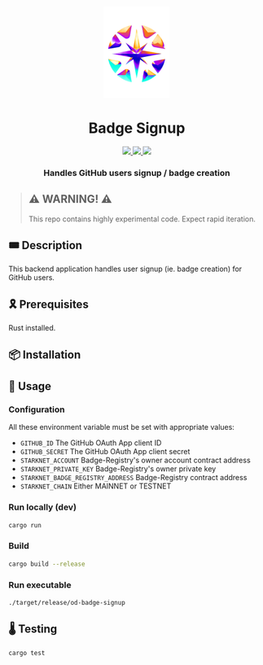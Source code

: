 <p align="center">
    <img src="resources/img/logo.png">
</p>
<div align="center">
  <h1 align="center">Badge Signup</h1>
  <p align="center">
    <a href="https://discord.gg/onlydust">
        <img src="https://img.shields.io/badge/Discord-6666FF?style=for-the-badge&logo=discord&logoColor=white">
    </a>
    <a href="https://twitter.com/intent/follow?screen_name=onlydust_xyz">
        <img src="https://img.shields.io/badge/Twitter-1DA1F2?style=for-the-badge&logo=twitter&logoColor=white">
    </a>
    <a href="https://contributions.onlydust.xyz/">
        <img src="https://img.shields.io/badge/Contribute-6A1B9A?style=for-the-badge&logo=notion&logoColor=white">
    </a>
  </p>
  
  <h3 align="center">Handles GitHub users signup / badge creation</h3>
</div>

> ## ⚠️ WARNING! ⚠️
>
> This repo contains highly experimental code.
> Expect rapid iteration.

## 🎟️ Description

This backend application handles user signup (ie. badge creation) for GitHub users.

## 🎗️ Prerequisites

Rust installed.

## 📦 Installation

## 🔬 Usage

### Configuration

All these environment variable must be set with appropriate values:

- `GITHUB_ID` The GitHub OAuth App client ID
- `GITHUB_SECRET` The GitHub OAuth App client secret
- `STARKNET_ACCOUNT` Badge-Registry's owner account contract address
- `STARKNET_PRIVATE_KEY` Badge-Registry's owner private key
- `STARKNET_BADGE_REGISTRY_ADDRESS` Badge-Registry contract address
- `STARKNET_CHAIN` Either MAINNET or TESTNET

### Run locally (dev)

```bash
cargo run
```

### Build

```bash
cargo build --release
```

### Run executable

```bash
./target/release/od-badge-signup
```

## 🌡️ Testing

```bash
cargo test
```
